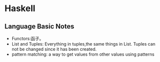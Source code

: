 # Haskell

## Language Basic Notes

- Functors:函子。
- List and Tuples: Everything in tuples,the same things in List. Tuples can not be changed since it has been created.
- pattern matching: a way to get values from other values using patterns